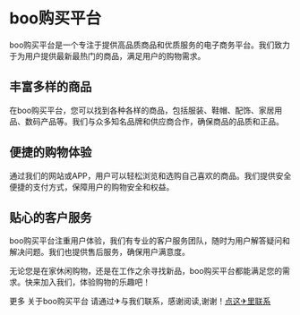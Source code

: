 # boo购买平台

boo购买平台是一个专注于提供高品质商品和优质服务的电子商务平台。我们致力于为用户提供最新最热门的商品，满足用户的购物需求。

## 丰富多样的商品

在boo购买平台，您可以找到各种各样的商品，包括服装、鞋帽、配饰、家居用品、数码产品等。我们与众多知名品牌和供应商合作，确保商品的品质和正品。

## 便捷的购物体验

通过我们的网站或APP，用户可以轻松浏览和选购自己喜欢的商品。我们提供安全便捷的支付方式，保障用户的购物安全和权益。

## 贴心的客户服务

boo购买平台注重用户体验，我们有专业的客户服务团队，随时为用户解答疑问和解决问题。我们也提供售后服务，确保用户满意度。

无论您是在家休闲购物，还是在工作之余寻找新品，boo购买平台都能满足您的需求。快来加入我们，体验购物的乐趣吧！

更多 关于boo购买平台 请通过✈与我们联系，感谢阅读,谢谢！[点这✈里联系](https://a.k02.cc)